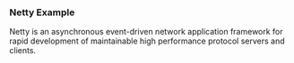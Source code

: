 ### Netty Example

Netty is an asynchronous event-driven network application framework for
rapid development of maintainable high performance protocol servers and clients.